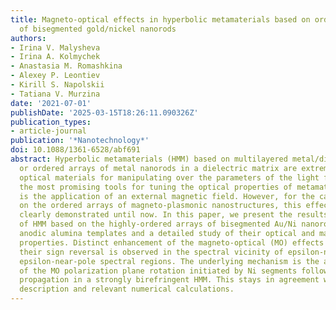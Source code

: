 ```yaml
---
title: Magneto-optical effects in hyperbolic metamaterials based on ordered arrays
  of bisegmented gold/nickel nanorods
authors:
- Irina V. Malysheva
- Irina A. Kolmychek
- Anastasia M. Romashkina
- Alexey P. Leontiev
- Kirill S. Napolskii
- Tatiana V. Murzina
date: '2021-07-01'
publishDate: '2025-03-15T18:26:11.090326Z'
publication_types:
- article-journal
publication: '*Nanotechnology*'
doi: 10.1088/1361-6528/abf691
abstract: Hyperbolic metamaterials (HMM) based on multilayered metal/dielectric films
  or ordered arrays of metal nanorods in a dielectric matrix are extremely attractive
  optical materials for manipulating over the parameters of the light flow. One of
  the most promising tools for tuning the optical properties of metamaterials in situ
  is the application of an external magnetic field. However, for the case of HMM based
  on the ordered arrays of magneto-plasmonic nanostructures, this effect has not been
  clearly demonstrated until now. In this paper, we present the results of synthesis
  of HMM based on the highly-ordered arrays of bisegmented Au/Ni nanorods in porous
  anodic alumina templates and a detailed study of their optical and magneto-optical
  properties. Distinct enhancement of the magneto-optical (MO) effects along with
  their sign reversal is observed in the spectral vicinity of epsilon-near-zero and
  epsilon-near-pole spectral regions. The underlying mechanism is the amplification
  of the MO polarization plane rotation initiated by Ni segments followed by the light
  propagation in a strongly birefringent HMM. This stays in agreement with the phenomenological
  description and relevant numerical calculations.
---
```

